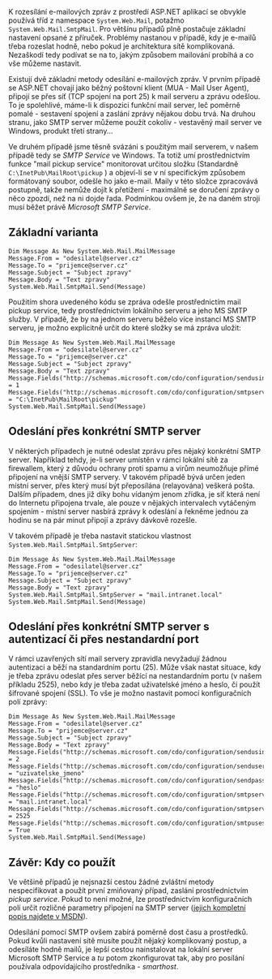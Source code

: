 <!-- dcterms:identifier = aspnetcz#3 -->
<!-- dcterms:title = Mailování z ASP.NET - výkon a specialitky -->
<!-- dcterms:abstract = Detailní pohled na zasílání mailů prostřednictvím ASP.NET stránek -->
<!-- np9:categoryId = 1 -->
<!-- x4w:category = IT -->
<!-- np9:authorId = 1 -->
<!-- np9:authorEmail = michal.valasek@altairis.cz -->
<!-- dcterms:creator = Michal Altair Valášek -->
<!-- dcterms:created = 2005-01-03T05:01:35.627+01:00 -->
<!-- dcterms:dateAccepted = 2005-01-03T05:01:35.627+01:00 -->

K rozesílání e-mailových zpráv z prostředí ASP.NET aplikací se obvykle používá tříd z namespace `System.Web.Mail`, potažmo `System.Web.Mail.SmtpMail`. Pro většínu případů plně postačuje základní nastavení opsané z příruček. Problémy nastanou v případě, kdy je e-mailů třeba rozeslat hodně, nebo pokud je architektura sítě komplikovaná. Nezaškodí tedy podívat se na to, jakým způsobem mailování probíhá a co vše můžeme nastavit.

Existují dvě základní metody odesílání e-mailových zpráv. V prvním případě se ASP.NET chovají jako běžný poštovní klient (MUA - Mail User Agent), připojí se přes síť (TCP spojení na port 25) k mail serveru a zprávu odešlou. To je spolehlivé, máme-li k dispozici funkční mail server, leč poměrně pomalé - sestavení spojení a zaslání zprávy nějakou dobu trvá. Na druhou stranu, jako SMTP server můžeme použít cokoliv - vestavěný mail server ve Windows, produkt třetí strany...

Ve druhém případě jsme těsně svázáni s použitým mail serverem, v našem případě tedy se *SMTP Service* ve Windows. Ta totiž umí prostřednictvím funkce "mail pickup service" monitorovat určitou složku (Standardně `C:\InetPub\MailRoot\pickup` ) a objeví-li se v ní specifickým způsobem formátovaný soubor, odešle ho jako e-mail. Maily v této složce zpracovává postupně, takže nemůže dojít k přetížení - maximálně se doručení zprávy o něco zpozdí, než na ni dojde řada. Podmínkou ovšem je, že na daném stroji musí běžet právě *Microsoft SMTP Service*.

## Základní varianta

    Dim Message As New System.Web.Mail.MailMessage
    Message.From = "odesilatel@server.cz"
    Message.To = "prijemce@server.cz"
    Message.Subject = "Subject zpravy"
    Message.Body = "Text zpravy"
    System.Web.Mail.SmtpMail.Send(Message)

Použitím shora uvedeného kódu se zpráva odešle prostřednictím mail pickup service, tedy prostřednictvím lokálního serveru a jeho MS SMTP služby. V případě, že by na jednom serveru běželo více instancí MS SMTP serveru, je možno explicitně určit do které složky se má zpráva uložit:

    Dim Message As New System.Web.Mail.MailMessage
    Message.From = "odesilatel@server.cz"
    Message.To = "prijemce@server.cz"
    Message.Subject = "Subject zpravy"
    Message.Body = "Text zpravy"
    Message.Fields("http://schemas.microsoft.com/cdo/configuration/sendusing") = 1
    Message.Fields("http://schemas.microsoft.com/cdo/configuration/smtpserverpickupdirectory") = "C:\InetPub\MailRoot\pickup"
    System.Web.Mail.SmtpMail.Send(Message)

## Odeslání přes konkrétní SMTP server

V některých případech je nutné odeslat zprávu přes nějaký konkrétní SMTP server. Například tehdy, je-li server umístěn v rámci lokální sítě za firewallem, který z důvodu ochrany proti spamu a virům neumožňuje přímé připojení na vnější SMTP servery. V takovém případě bývá určen jeden místní server, přes který musí být přeposílána (relayována) veškerá pošta. Dalším případem, dnes již díky bohu vídaným jenom zřídka, je síť která není do Internetu připojena trvale, ale pouze v nějakých intervalech vytáčeným spojením - místní server nasbírá zprávy k odeslání a řekněme jednou za hodinu se na pár minut připojí a zprávy dávkově rozešle.

V takovém případě je třeba nastavit statickou vlastnost `System.Web.Mail.SmtpMail.SmtpServer`:

    Dim Message As New System.Web.Mail.MailMessage
    Message.From = "odesilatel@server.cz"
    Message.To = "prijemce@server.cz"
    Message.Subject = "Subject zpravy"
    Message.Body = "Text zpravy"
    System.Web.Mail.SmtpMail.SmtpServer = "mail.intranet.local"
    System.Web.Mail.SmtpMail.Send(Message)

## Odeslání přes konkrétní SMTP server s autentizací či přes nestandardní port

V rámci uzavřených sítí mail servery zpravidla nevyžadují žádnou autentizaci a běží na standardním portu (25). Může však nastat situace, kdy je třeba zprávu odeslat přes server běžící na nestandardním portu (v našem příkladu 2525), nebo kdy je třeba zadat uživatelské jméno a heslo, či použít šifrované spojení (SSL). To vše je možno nastavit pomocí konfiguračních polí zprávy:

    Dim Message As New System.Web.Mail.MailMessage
    Message.From = "odesilatel@server.cz"
    Message.To = "prijemce@server.cz"
    Message.Subject = "Subject zpravy"
    Message.Body = "Text zpravy"
    Message.Fields("http://schemas.microsoft.com/cdo/configuration/sendusing") = 2
    Message.Fields("http://schemas.microsoft.com/cdo/configuration/sendusername") = "uzivatelske_jmeno"
    Message.Fields("http://schemas.microsoft.com/cdo/configuration/sendpassword") = "heslo"
    Message.Fields("http://schemas.microsoft.com/cdo/configuration/smtpserver") = "mail.intranet.local"
    Message.Fields("http://schemas.microsoft.com/cdo/configuration/smtpserverport") = 2525
    Message.Fields("http://schemas.microsoft.com/cdo/configuration/smtpusessl") = True
    System.Web.Mail.SmtpMail.Send(Message)

## Závěr: Kdy co použít

Ve většině případů je nejsnazší cestou žádné zvláštní metody nespecifikovat a použít první zmiňovaný případ, zaslání prostřednictvím *pickup service*. Pokud to není možné, lze prostřednictvím konfiguračních polí určit rozličné parametry připojení na SMTP server ([jejich kompletní popis najdete v MSDN](http://msdn.microsoft.com/library/default.asp?url=/library/en-us/e2k3/e2k3/_cdo_schema_configuration.asp)).

Odesílání pomocí SMTP ovšem zabírá poměrně dost času a prostředků. Pokud kvůli nastavení sítě musíte použít nějaký komplikovaný postup, a odesíláte hodně mailů, je lepší cestou nainstalovat na lokální server Microsoft SMTP Service a *tu* potom zkonfigurovat tak, aby pro posílání používala odpovídajícího prostředníka - *smarthost*.